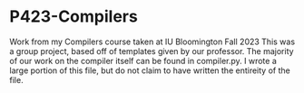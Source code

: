# P423-Compilers
Work from my Compilers course taken at IU Bloomington Fall 2023
This was a group project, based off of templates given by our professor. The majority of our work on the compiler itself can be found in compiler.py. I wrote a large portion of this file, but do not claim to have written the entireity of the file.

